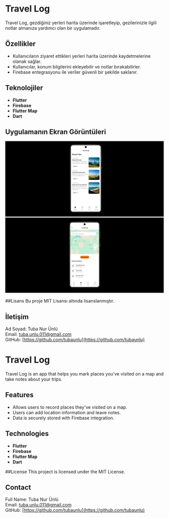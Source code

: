 # Travel Log

Travel Log, gezdiğiniz yerleri harita üzerinde işaretleyip, gezilerinizle ilgili notlar almanıza yardımcı olan bir uygulamadır.

## Özellikler
- Kullanıcıların ziyaret ettikleri yerleri harita üzerinde kaydetmelerine olanak sağlar.
- Kullanıcılar, konum bilgilerini ekleyebilir ve notlar bırakabilirler.
- Firebase entegrasyonu ile veriler güvenli bir şekilde saklanır.

## Teknolojiler

- **Flutter**
- **Firebase**
- **Flutter Map**
- **Dart**

## Uygulamanın Ekran Görüntüleri 
 ![Home Screen](Travel_Log/travel_log/assets/images/home_screenshots.jpg)  ![Map Screen](Travel_Log/travel_log/assets/images/map_screenshots.jpg)


 ##Lisans
Bu proje MIT Lisansı altında lisanslanmıştır.

## İletişim

Ad Soyad: Tuba Nur Ünlü  
Email: tuba.unlu.011@gmail.com  
GitHub: [https://github.com/tubaunlu](https://github.com/tubaunlu)


# Travel Log

Travel Log is an app that helps you mark places you've visited on a map and take notes about your trips.

## Features
- Allows users to record places they've visited on a map.
- Users can add location information and leave notes.
- Data is securely stored with Firebase integration.

## Technologies

- **Flutter**
- **Firebase**
- **Flutter Map**
- **Dart**

##License
This project is licensed under the MIT License.

## Contact

Full Name: Tuba Nur Ünlü  
Email: tuba.unlu.011@gmail.com  
GitHub: [https://github.com/tubaunlu](https://github.com/tubaunlu)
